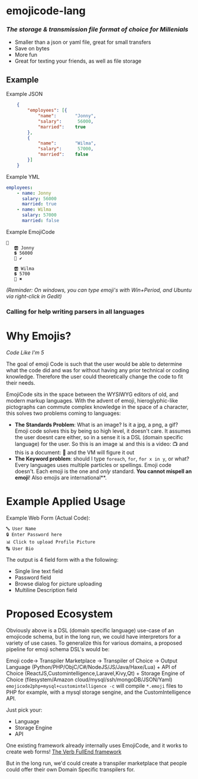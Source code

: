 # emojicode-lang
### _The storage & transmission file format of choice for Millenials_

* Smaller than a json or yaml file, great for small transfers
* Save on bytes
* More fun
* Great for texting your friends, as well as file storage

## Example

Example JSON
```json
    {  
        "employees": [{  
            "name":       "Jonny",   
            "salary":      56000,   
            "married":    true  
        },
        {  
            "name":       "Wilma",   
            "salary":      57000,   
            "married":    false  
        }]
    }  
```

Example YML
```yml
employees:
    - name: Jonny
      salary: 56000
      married: true
    - name: Wilma
      salary: 57000   
      married: false 
```

Example EmojiCode
```
👱️
   🆎️ Jonny
   💲️ 56000
   💑️ ✔️
   
   🆎️ Wilma
   💲️ 5700
   💑️ ✖️
```
_(Reminder: On windows, you can type emoji's with Win+Period, and Ubuntu via right-click in Gedit)_


### Calling for help writing parsers in all languages



# Why Emojis?

_Code Like I'm 5_

The goal of emoji Code is such that the user would be able to determine what the code did and was for without having any prior technical or coding knowledge. Therefore the user could theoretically change the code to fit their needs.

EmojiCode sits in the space between the WYSIWYG editors of old, and modern markup languages.
With the advent of emoji, hieroglyphic-like pictographs can commute complex knowledge in the space of a character, this solves two problems coming to languages:
 * **The Standards Problem**: What is an image? Is it a jpg, a png, a gif? Emoji code solves this by being so high level, it doesn't care. It assumes the user doesnt care either, so in a sense it is a DSL (domain specific language) for the user. So this is an image 📊 and this is a video: 📺 and this is a document: 📄 and the VM will figure it out
 * **The Keyword problem**: should I type `foreach`, `for`, `for x in y`, or what? Every languages uses multiple particles or spellings. Emoji code doesn't. Each emoji is the one and _only_ standard. **You cannot mispell an emoji**! Also emojis are international**.
 
 # Example Applied Usage
 Example Web Form (Actual Code):
 
 ```
 🔤 User Name
 🔒 Enter Password here
 📊 Click to upload Profile Picture
 🔠 User Bio
 ```
 
 The output is 4 field form with a the following:
 * Single line text field
 * Password field
 * Browse dialog for picture uploading
 * Multiline Description field
 
 # Proposed Ecosystem
 
 Obviously above is a DSL (domain specific language) use-case of an emojicode schema, but in the long run, we could have interpretors for a variety of use cases.
 To generalize this for various domains, a proposed pipeline for emoji schema DSL's would be:
 
 Emoji code-> Transpiler Marketplace -> Transpiler of Choice -> Output Language (Python/PHP/ObjC/C#/NodeJS/JS/Java/Haxe/Lua) + API of Choice (ReactJS,Customintelligence,Laravel,Kivy,Qt) + Storage Engine of Choice (filesystem/Amazon cloud/mysql/ssh/mongoDB/JSON/Yaml)
 `emojicode2php+mysql+customintelligence -c` will compile `*.emoji` files to PHP for example, with a mysql storage sengine, and the CustomIntelligence API.
 
 Just pick your:
 * Language
 * Storage Engine
 * API
 
 One existing framework already internally uses EmojiCode, and it works to create web forms! [The Verb FullEnd framework](https://jonathanleaders.com/portfolio/verb)
 
 But in the long run, we'd could create a transpiler marketplace that people could offer their own Domain Specific transpilers for.
